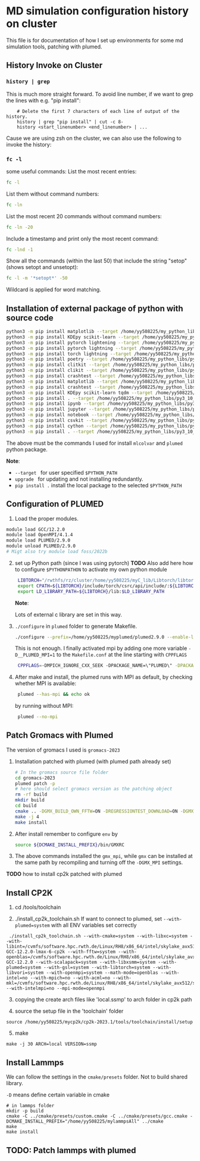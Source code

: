 # MD simulation configuration history on cluster
This file is for documentation of how I set up environments for some md simulation tools, patching with plumed.
## History Invoke on Cluster
### `history | grep`
This is much more straight forward. To avoid line number, if we want to grep the lines with e.g. "pip install":
```
    # Delete the first 7 characters of each line of output of the history.
    history | grep "pip install" | cut -c 8-
    history <start_linenumber> <end_linenumber> | ...
```
Cause we are using zsh on the cluster, we can also use the following to invoke the history:
### `fc -l`
some useful commands:
List the most recent entries:
```bash
fc -l
```
List them without command numbers:
```bash
fc -ln
```
List the most recent 20 commands without command numbers:
```bash
fc -ln -20
```
Include a timestamp and print only the most recent command:
```bash
fc -lnd -1
```
Show all the commands (within the last 50) that include the string "setop" (shows setopt and unsetopt):
```bash
fc -l -m '*setopt*' -50
```
Wildcard is applied for word matching.


## Installation of external package of python with source code
```bash
python3 -m pip install matplotlib --target /home/yy508225/my_python_libs/py3_10_8
python3 -m pip install KDEpy scikit-learn --target /home/yy508225/my_python_libs/py3_10_8
python3 -m pip install pytorch lightening --target /home/yy508225/my_python_libs/py3_10_8 --upgrade
python3 -m pip install pytorch lightning --target /home/yy508225/my_python_libs/py3_10_8 --upgrade
python3 -m pip install torch lightning --target /home/yy508225/my_python_libs/py3_10_8 --upgrade
python3 -m pip install poetry --target /home/yy508225/my_python_libs/py3_10_8 --upgrade
python3 -m pip install clitkit --target /home/yy508225/my_python_libs/py3_10_8 --upgrade
python3 -m pip install clikit --target /home/yy508225/my_python_libs/py3_10_8 --upgrade
python3 -m pip install crashtest --target /home/yy508225/my_python_libs/py3_10_8 --upgrade
python3 -m pip install matplotlib --target /home/yy508225/my_python_libs/py3_10_8 --upgrade
python3 -m pip install crashtest --target /home/yy508225/my_python_libs/py3_10_8 --upgrade
python3 -m pip install KDEpy scikit-learn tqdm --target /home/yy508225/my_python_libs/py3_10_8 --upgrade
python3 -m pip install . --target /home/yy508225/my_python_libs/py3_10_8 --upgrade
python3 -m pip install ipynb --target /home/yy508225/my_python_libs/py3_10_8 --upgrade
python3 -m pip install jupyter --target /home/yy508225/my_python_libs/py3_10_8 --upgrade
python3 -m pip install notebook --target /home/yy508225/my_python_libs/py3_10_8 --upgrade
python3 -m pip install csvkit --target /home/yy508225/my_python_libs/py3_10_8 --upgrade
python3 -m pip install cython --target /home/yy508225/my_python_libs/py3_10_8 --upgrade
python3 -m pip install . --target /home/yy508225/my_python_libs/py3_10_8 --upgrade
```
The above must be the commands I used for install `mlcolvar` and `plumed` python package.

**Note**:
-   `--target ` for user specified `$PYTHON_PATH`
-   `upgrade ` for updating and not installing redundantly.
-   `pip install .` install the local package to the selected `$PYTHON_PATH`
  

## Configuration of PLUMED
1. Load the proper modules.
```bash
module load GCC/12.2.0
module load OpenMPI/4.1.4
module load PLUMED/2.9.0
module unload PLUMED/2.9.0
# Migt also try module load foss/2022b
``` 
2. set up Python path (since I was using pytorch)
    **TODO**
    Also add here how to configure `$PYTHONPATHON` to activate my own python module
   ```bash
    LIBTORCH="/rwthfs/rz/cluster/home/yy508225/myC_lib/Libtorch/libtorch"
    export CPATH=${LIBTORCH}/include/torch/csrc/api/include/:${LIBTORCH}/include/:${LIBTORCH}/include/torch:$CPATH         export INCLUDE=${LIBTORCH}/include/torch/csrc/api/include/:${LIBTORCH}/include/:${LIBTORCH}/include/torch:$INCLUDE     export LIBRARY_PATH=${LIBTORCH}/lib:$LIBRARY_PATH
    export LD_LIBRARY_PATH=${LIBTORCH}/lib:$LD_LIBRARY_PATH
   ```
    **Note**:

    Lots of external c library are set in this way.

3. `./configure` in `plumed` folder to generate Makefile.
    ```bash
    ./configure --prefix=/home/yy508225/myplumed/plumed2.9.0 --enable-libtorch --enable-modules=pytorch+ves+opes CXX="$MPICXX" CPPFLAGS=-DMPICH_IGNORE_CXX_SEEK
    ```
    This is not enough. I finally activated mpi by adding one more variable `-D__PLUMED_MPI=1` to the `Makefile.conf` at the line starting with `CPPFLAGS`
    ```bash
     CPPFLAGS=-DMPICH_IGNORE_CXX_SEEK -DPACKAGE_NAME=\"PLUMED\" -DPACKAGE_TARNAME=\"plumed\" -DPACKAGE_VERSION=\"2\" -      DPACKAGE_STRING=\"PLUMED\ 2\" -DPACKAGE_BUGREPORT=\"\" -DPACKAGE_URL=\"\" -D__PLUMED_LIBCXX11=1 -DSTDC_HEADERS=1 -     DHAVE_SYS_TYPES_H=1 -DHAVE_SYS_STAT_H=1 -DHAVE_STDLIB_H=1 -DHAVE_STRING_H=1 -DHAVE_MEMORY_H=1 -DHAVE_STRINGS_H=1 -     DHAVE_INTTYPES_H=1 -DHAVE_STDINT_H=1 -DHAVE_UNISTD_H=1 -D__PLUMED_HAS_EXTERNAL_BLAS=1 -                                D__PLUMED_HAS_EXTERNAL_LAPACK=1 -D__PLUMED_HAS_MOLFILE_PLUGINS=1 -D__PLUMED_HAS_MPI=1 -D__PLUMED_HAS_ASMJIT=1 -        D__PLUMED_HAS_CREGEX=1 -D__PLUMED_HAS_DLOPEN=1 -D__PLUMED_HAS_RTLD_DEFAULT=1 -D__PLUMED_HAS_CHDIR=1 -                  D__PLUMED_HAS_SUBPROCESS=1 -D__PLUMED_HAS_GETCWD=1 -D__PLUMED_HAS_POPEN=1 -D__PLUMED_HAS_EXECINFO=1 -                  D__PLUMED_HAS_ZLIB=1 -D__PLUMED_HAS_GSL=1 -D__PLUMED_HAS_FFTW=1 -D__PLUMED_HAS_PYTHON=1 -                              D__PLUMED_HAS_LIBTORCH=1 -DNDEBUG=1 -D_REENTRANT=1 -D__PLUMED_MPI=1
    ```
4. After make and install, the plumed runs with MPI as default, by checking whether MPI is available:
   ```bash
    plumed --has-mpi && echo ok
   ```
   by running without MPI:
   ```bash
    plumed --no-mpi
   ```

## Patch Gromacs with Plumed
The version of gromacs I used is `gromacs-2023`
1. Installation patched with plumed (with plumed path already set)
   
    ```bash
    # In the gromacs source file folder
    cd gromacs-2023
    plumed patch -p
    # here should select gromacs version as the patching object
    rm -rf build
    mkdir build
    cd build
    cmake .. -DGMX_BUILD_OWN_FFTW=ON -DREGRESSIONTEST_DOWNLOAD=ON -DGMX_MPI=on -DCMAKE_INSTALL_PREFIX=/home/yy508225/mygromacs
    make -j 4
    make install
    ```

2. After install remember to configure `env` by
    ```bash
    source ${DCMAKE_INSTALL_PREFIX}/bin/GMXRC
    ```
3. The above commands installed the `gmx_mpi`, while `gmx` can be installed at the same path by recompiling and turning off the `-DGMX_MPI` settings. 

**TODO**
how to install cp2k patched with plumed

## Install CP2K

1. cd /tools/toolchain


2. ./install_cp2k_toolchain.sh
    If want to connect to plumed, set `--with-plumed=system` with all ENV variables set correctly
   
```
 ./install_cp2k_toolchain.sh --with-cmake=system --with-libxc=system --with-libint=/cvmfs/software.hpc.rwth.de/Linux/RH8/x86_64/intel/skylake_avx512/software/Libint/2.7.2-GCC-12.2.0-lmax-6-cp2k --with-fftw=system --with-openblas=/cvmfs/software.hpc.rwth.de/Linux/RH8/x86_64/intel/skylake_avx512/software/OpenBLAS/0.3.21-GCC-12.2.0 --with-scalapack=system --with-libxsmm=system --with-plumed=system --with-gsl=system --with-libtorch=system --with-libvori=system --with-openmpi=system --math-mode=openblas --with-intel=no --with-mpich=no --with-acml=no --with-mkl=/cvmfs/software.hpc.rwth.de/Linux/RH8/x86_64/intel/skylake_avx512/software/imkl/2022.1.0/mkl/2022.1.0 --with-intelmpi=no --mpi-mode=openmpi
```


3. copying the create arch files like 'local.ssmp' to arch folder in cp2k path


4. source the setup file in the 'toolchain' folder
```
source /home/yy508225/mycp2k/cp2k-2023.1/tools/toolchain/install/setup
```

5. make 
```
make -j 30 ARCH=local VERSION=ssmp
```

## Install Lammps
We can follow the settings in the `cmake/presets` folder. Not to build shared library.

`-D` means define certain variable in cmake
```
# in lammps folder
mkdir -p build
cmake -C ../cmake/presets/custom.cmake -C ../cmake/presets/gcc.cmake -DCMAKE_INSTALL_PREFIX="/home/yy508225/mylammpsAll" ../cmake
make
make install
```

## TODO: Patch lammps with plumed